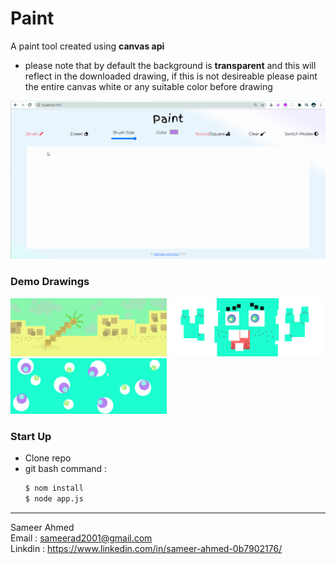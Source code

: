 # Paint

A paint tool created using **canvas api**

- please note that by default the background is **transparent** and this will reflect in the downloaded drawing, if this is not desireable please paint the entire canvas white or any suitable color before drawing

<img src = "https://github.com/sameerad2001/4.-Paint/blob/master/public/img/paint%20v1.gif" alt = "Website Demo"/>

### Demo Drawings

<img src ="https://github.com/sameerad2001/4.-Paint/blob/master/public/img/Demo/drawing%203.png" width = "250">

<img src ="https://github.com/sameerad2001/4.-Paint/blob/master/public/img/Demo/drawing%202.png" width = "250">

<img src ="https://github.com/sameerad2001/4.-Paint/blob/master/public/img/Demo/drawing%201.png" width = "250">

### Start Up
- Clone repo
- git bash command :  
    ```bash 
    $ nom install
    $ node app.js
    ```
<hr />

Sameer Ahmed <br/>
Email : <sameerad2001@gmail.com> <br/>
Linkdin : <https://www.linkedin.com/in/sameer-ahmed-0b7902176/>